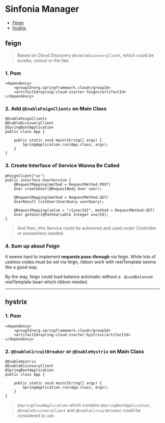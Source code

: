 # Sinfonia Manager

- [Feign](#feign)
- [hystrix](#hystrix)

## feign

> Based on Cloud Discovery `@EnableDiscoveryClient`, which could be eureka, consul or the like.

### 1. Pom

```
<dependency>
    <groupId>org.springframework.cloud</groupId>
    <artifactId>spring-cloud-starter-feign</artifactId>
</dependency>
```

### 2. Add `@EnableFeignClients` on Main Class

```
@EnableFeignClients
@EnableDiscoveryClient
@SpringBootApplication
public class App {

	public static void main(String[] args) {
		SpringApplication.run(App.class, args);
	}
}
```

### 3. Create Interface of Service Wanna Be Called

```
@FeignClient("uc")
public interface UserService {
    @RequestMapping(method = RequestMethod.POST)
    User createUser(@RequestBody User user);

    @RequestMapping(method = RequestMethod.GET)
    UserResult listUser(UserQuery userQuery);

    @RequestMapping(value = "/{userId}", method = RequestMethod.GET)
    User getUser(@PathVariable Integer userId);
}
```

> And then, this Service could be autowired and used under Controller or somewhere needed. 

### 4. Sum up about Feign

It seems hard to implement **requests pass-through** via feign. 
While lots of useless codes must be set via feign, ribbon work with restTemplate seems like a good way.

By the way, feign could load balance automatic without a ` @LoadBalanced` restTemplate bean which ribbon needed.

---------------------------------------------------------------------

## hystrix

### 1. Pom

```
<dependency>
    <groupId>org.springframework.cloud</groupId>
    <artifactId>spring-cloud-starter-hystrix</artifactId>
</dependency>
```

### 2. `@EnableCircuitBreaker` or `@EnableHystrix` on Main Class

```
@EnableHystrix
@EnableDiscoveryClient
@SpringBootApplication
public class App {

	public static void main(String[] args) {
		SpringApplication.run(App.class, args);
	}
}
```

> `@SpringCloudApplication` which contains `@SpringBootApplication`, `@EnableDiscoveryClient` 
> and `@EnableCircuitBreaker` could be considered to use.




